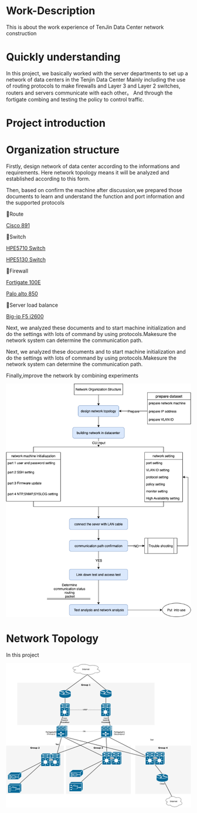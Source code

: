 # Work-Description
This is about the work experience of TenJin Data Center network construction

# Quickly understanding
In this project, we basically worked with the server departments to set up a network of data centers in the Tenjin Data Center
Mainly including the use of routing protocols to make firewalls and Layer 3 and Layer 2 switches, routers and servers communicate with each other。
And through the fortigate combing and testing the policy to control traffic.

# Project introduction

# Organization structure
Firstly, design network of data center according to the informations and requirements. Here network topology means it will be analyzed and established according to this form. 

Then, based on confirm the machine after discussion,we prepared those documents to learn and understand the function and port information and the supported protocols

🔸Route

[Cisco 891](https://www.cisco.com/c/ja_jp/support/routers/891-integrated-services-router-isr/model.html)

🔸Switch

[HPE5710 Switch](https://www.hpe.com/jp/ja/product-catalog/networking/networking-switches/pip.hpe-flexfabric-5710-switch-series.1010868971.html)

[HPE5130 Switch](https://www.hpe.com/jp/ja/product-catalog/networking/networking-switches/pip.hpe-flexnetwork-5130-hi-switch-series.1008605458.html)


🔸Firewall

[Fortigate 100E](https://www.fortinet.com/resources-content/fortinet/assets/data-sheets/ja_jp/file/FGT100ESeriesDS)

[Palo alto 850](https://www.paloaltonetworks.jp/apps/pan/public/downloadResource?pagePath=/content/pan/ja_JP/resources/datasheets/pa-800-series-datasheet)

🔸Server load balance

[Big-ip F5 i2600](https://www.networld.co.jp/product/f5/pro_info/bigip/)

Next, we analyzed these documents and to start machine initialization and do the settings with lots of command by using protocols.Makesure the network system can determine the communication path.

Next, we analyzed these documents and to start machine initialization and do the settings with lots of command by using protocols.Makesure the network system can determine the communication path.

Finally,improve the network by combining experiments

![image](https://github.com/changwei7/Work-Description/blob/main/network%20organization%20structure.png)


# Network Topology
In this project


![image](https://github.com/changwei7/Work-Description/blob/main/Network%20Topology.png)
